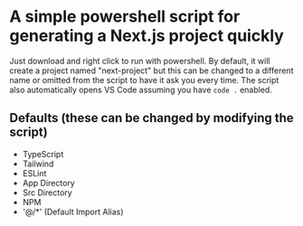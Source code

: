 # A simple powershell script for generating a Next.js project quickly
Just download and right click to run with powershell. By default, it will create a project named "next-project" but this can be changed to a different name or omitted from the script to have it ask you every time. The script also automatically opens VS Code assuming you have `code .` enabled.

## Defaults (these can be changed by modifying the script)

* TypeScript
* Tailwind
* ESLint
* App Directory
* Src Directory
* NPM
* '@/*' (Default Import Alias)
